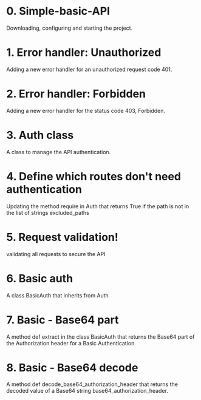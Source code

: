 # 0. Simple-basic-API
Downloading, configuring and starting the project.

# 1. Error handler: Unauthorized
Adding a new error handler for an unauthorized request code 401.

# 2. Error handler: Forbidden
Adding a new error handler for the status code 403, Forbidden.

# 3. Auth class
A class to manage the API authentication.

# 4. Define which routes don't need authentication
Updating the method require in Auth that returns True if the path is not in the list
of strings excluded_paths

# 5. Request validation!
validating all requests to secure the API

# 6. Basic auth
A class BasicAuth that inherits from Auth

# 7. Basic - Base64 part
A method def extract in the class BasicAuth that returns the Base64 part of the Authorization header for a Basic Authentication

# 8. Basic - Base64 decode
A method def decode_base64_authorization_header that returns the decoded value of a Base64 string base64_authorization_header.
